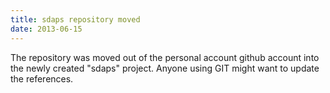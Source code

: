 ```yaml
---
title: sdaps repository moved
date: 2013-06-15
---
```

The repository was moved out of the personal account github account into the newly created "sdaps" project. Anyone using GIT might want to update the references.
